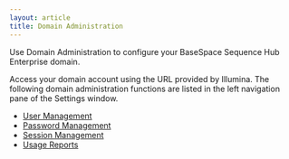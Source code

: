 ```yaml
---
layout: article
title: Domain Administration
---
```

Use Domain Administration to configure your BaseSpace Sequence Hub Enterprise domain.

Access your domain account using the URL provided by Illumina. The following domain administration functions are listed in the left navigation pane of the Settings window. 

- [User Management](/articles/tutorials/manage-domain-users)
- [Password Management](/articles/tutorials/manage-password-parameters)
- [Session Management](/articles/tutorials/manage-user-sessions)
- [Usage Reports](/articles/tutorials/generate-usage-reports)

